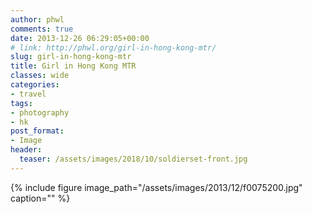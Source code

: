 ```yaml
---
author: phwl
comments: true
date: 2013-12-26 06:29:05+00:00
# link: http://phwl.org/girl-in-hong-kong-mtr/
slug: girl-in-hong-kong-mtr
title: Girl in Hong Kong MTR
classes: wide
categories:
- travel
tags:
- photography
- hk
post_format:
- Image
header:
  teaser: /assets/images/2018/10/soldierset-front.jpg
---
```


{% include figure image_path="/assets/images/2013/12/f0075200.jpg" caption="" %}
